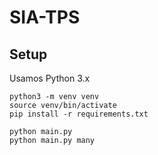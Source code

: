 # SIA-TPS

## Setup
Usamos Python 3.x
```shell
python3 -m venv venv
source venv/bin/activate
pip install -r requirements.txt
```
```shell
python main.py
python main.py many
```